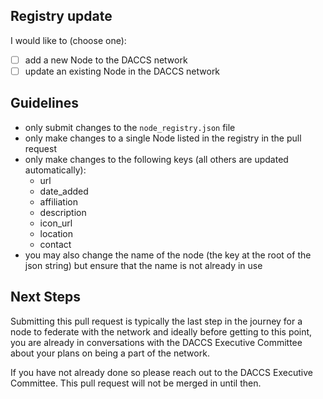 ## Registry update

I would like to (choose one):

- [ ] add a new Node to the DACCS network
- [ ] update an existing Node in the DACCS network

## Guidelines

- only submit changes to the `node_registry.json` file
- only make changes to a single Node listed in the registry in the pull request
- only make changes to the following keys (all others are updated automatically):
  - url
  - date_added
  - affiliation
  - description
  - icon_url
  - location
  - contact
- you may also change the name of the node (the key at the root of the json string) but ensure that the name is not already in use

## Next Steps

Submitting this pull request is typically the last step in the journey for a node to federate with the network and 
ideally before getting to this point, you are already in conversations with the DACCS Executive Committee about your 
plans on being a part of the network.

If you have not already done so please reach out to the DACCS Executive Committee. This pull request will not be merged
in until then.
